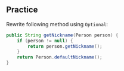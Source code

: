 ## Practice

Rewrite following method using `Optional`:

```java
public String getNickname(Person person) {
    if (person != null) {
        return person.getNickname();
    }
    return Person.defaultNickname();
}
```